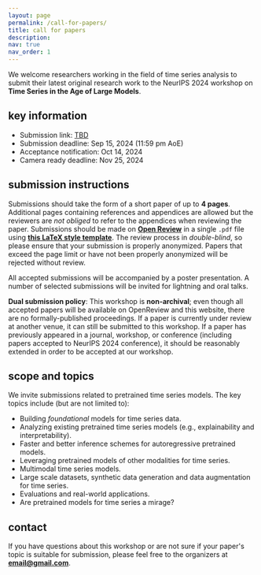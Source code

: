 ```yaml
---
layout: page
permalink: /call-for-papers/
title: call for papers
description:
nav: true
nav_order: 1
---
```


We welcome researchers working in the field of time series analysis to submit their latest original research work to the NeurIPS 2024 workshop on **Time Series in the Age of Large Models**.

## key information

- Submission link: [TBD](https://openreview.net)
- Submission deadline: Sep 15, 2024 (11:59 pm AoE)
- Acceptance notification: Oct 14, 2024
- Camera ready deadline: Nov 25, 2024

## submission instructions

Submissions should take the form of a short paper of up to **4 pages**. Additional pages containing references and appendices are allowed but the reviewers are _not obliged_ to refer to the appendices when reviewing the paper. Submissions should be made on **[Open Review]()** in a single `.pdf` file using **[this LaTeX style template]()**. The review process in _double-blind_, so please ensure that your submission is properly anonymized. Papers that exceed the page limit or have not been properly anonymized will be rejected without review.

All accepted submissions will be accompanied by a poster presentation. A number of selected submissions will be invited for lightning and oral talks. 

**Dual submission policy**: This workshop is **non-archival**; even though all accepted papers will be available on OpenReview and this website, there are no formally-published proceedings. If a paper is currently under review at another venue, it can still be submitted to this workshop. If a paper has previously appeared in a journal, workshop, or conference (including papers accepted to NeurIPS 2024 conference), it should be reasonably extended in order to be accepted at our workshop.

## scope and topics

We invite submissions related to pretrained time series models. The key topics include (but are not limited to):

- Building _foundational_ models for time series data.
- Analyzing existing pretrained time series models (e.g., explainability and interpretability).
- Faster and better inference schemes for autoregressive pretrained models.
- Leveraging pretrained models of other modalities for time series.
- Multimodal time series models.
- Large scale datasets, synthetic data generation and data augmentation for time series.
- Evaluations and real-world applications.
- Are pretrained models for time series a mirage?

## contact

If you have questions about this workshop or are not sure if your paper's topic is suitable for submission, please feel free to the organizers at **email@gmail.com**.

